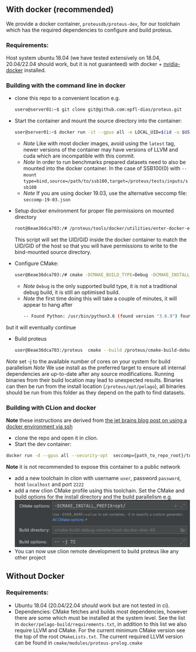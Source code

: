 ## With docker (recommended)
We provide a docker container, `proteusdb/proteus-dev`, for our toolchain which has the required dependencies to configure and build proteus.
### Requirements:
Host system ubuntu 18.04 (we have tested extensively on 18.04, 20.04/22.04 should work, but it is not guaranteed) with docker + [nvidia-docker](https://docs.nvidia.com/datacenter/cloud-native/container-toolkit/install-guide.html#installing-on-ubuntu-and-debian) installed.

### Building with the command line in docker
- clone this repo to a convenient location e.g.
  ```sh
  usero@server01:~$ git clone git@github.com:epfl-dias/proteus.git
  ```
- Start the container and mount the source directory into the container:
  ```sh
  user@server01:~$ docker run -it --gpus all -e LOCAL_UID=$(id -u $USER) -e LOCAL_GID=$(id -g $USER) --mount type=bind,source="$(pwd)"/proteus,target=/proteus --security-opt seccomp="$(pwd)"/proteus/tools/docker/proteus-build/seccomp.json --cap-add=SYS_NICE --cap-add=IPC_LOCK proteusdb/proteus-dev:cuda11.3-llvm14.0.0 /bin/bash
  ```
  - *Note* Like with most docker images, avoid using the `latest` tag, newer versions of the container may have  versions of LLVM and cuda which are incompatible with this commit.
  - *Note* In order to run benchmarks prepared datasets need to also be mounted into the docker container. In the case of SSB100(0) with `--mount type=bind,source=/path/to/ssb100,target=/proteus/tests/inputs/ssb100`
  - *Note* If you are using docker 19.03, use the alternative seccomp file: `seccomp-19-03.json`
  
- Setup docker environment for proper file permissions on mounted directory
  ```sh
  root@8eae36dca703:/# /proteus/tools/docker/utilities/enter-docker-env.sh
  ```
  This script will set the UID/GID inside the docker container to match the UID/GID of the host so that you will have permissions to write to the bind-mounted source directory.

- Configure CMake:
  ```sh
  user@8eae36dca703:/# cmake -DCMAKE_BUILD_TYPE=Debug -DCMAKE_INSTALL_PREFIX=/proteus/opt/ -S /proteus -B /proteus/cmake-build-debug
  ```
  - *Note* `Debug` is the only supported build type, it is not a traditional debug build, it is still an optimised build.
  - *Note* the first time doing this will take a couple of minutes, it will appear to hang after
    ```sh
    -- Found Python: /usr/bin/python3.6 (found version "3.6.9") found components: Interpreter
    ```
but it will eventually continue
- Build proteus
  ```sh
  user@8eae36dca703:/proteus  cmake --build /proteus/cmake-build-debug --target install -- -j 72
  ```
*Note* set -j to the available number of cores on your system for build parallelism
*Note* We use install as the preferred target to ensure all internal dependencies are up-to-date after any source modifications. Running binaries from their build location may lead to unexpected results. 
Binaries can then be run from the install location (`/proteus/opt/pelago`), all binaries should be run from this folder as they depend on the path to find datasets.

### Building with CLion and docker
**Note** these instructions are derived from [the jet brains blog post on using a docker environment via ssh](https://blog.jetbrains.com/clion/2020/01/using-docker-with-clion/) 
- clone the repo and open it in clion.
- Start the dev container:
```sh
docker run -d --gpus all --security-opt  seccomp={path_to_repo_root}/tools/docker/proteus-build/seccomp.json --cap-add=SYS_NICE --cap-add=IPC_LOCK --cap-add sys_ptrace -p127.0.0.1:2222:22 proteusdb/proteus-dev:cuda11.3-llvm14.0.0
```
**Note** it is not recommended to expose this container to a public network 
- add a new toolchain in clion with username `user`,  password `password`, host `localhost` and port `2222`
- add a new clion CMake profile using this toolchain. Set the CMake and build options for the install directory and the build parallelism e.g.![img.png](build_options.png)
- You can now use clion remote development to build proteus like any other project


## Without Docker
### Requirements:
- Ubuntu 18.04 (20.04/22.04 *should* work but are not tested in ci).
- Dependencies: CMake fetches and builds most dependencies, however there are some which must be installed at the system level. 
See the list in `docker/pelago-build/requirements.txt`, in addition to this list we also require LLVM and CMake. For the current minimum CMake version see the top of the root `CMakeLists.txt`. The current required LLVM version can be found in `cmake/modules/proteus-prolog.cmake`
